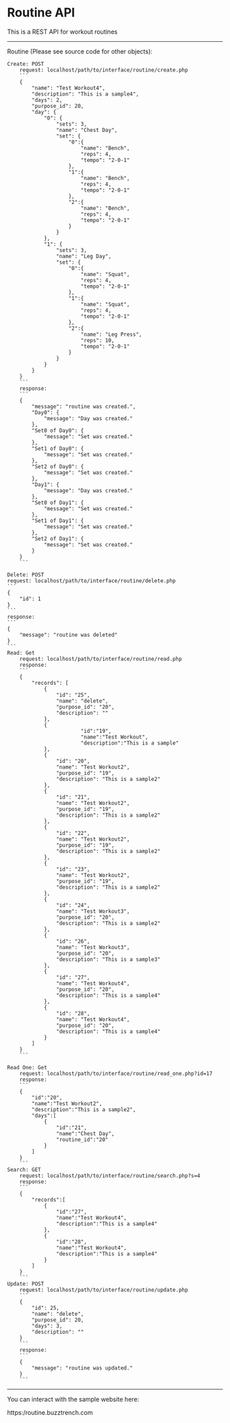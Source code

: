 # Routine API

This is a REST API for workout routines

---

Routine (Please see source code for other objects):

    Create: POST
        request: localhost/path/to/interface/routine/create.php
        ```
        {
            "name": "Test Workout4",
            "description": "This is a sample4",
            "days": 2,
            "purpose_id": 20,
            "day": {
                "0": {
                    "sets": 3,
                    "name": "Chest Day",
                    "set": {
                        "0":{
                            "name": "Bench",
                            "reps": 4,
                            "tempo": "2-0-1"
                        },
                        "1":{
                            "name": "Bench",
                            "reps": 4,
                            "tempo": "2-0-1"
                        },
                        "2":{
                            "name": "Bench",
                            "reps": 4,
                            "tempo": "2-0-1"
                        }
                    }
                },
                "1": {
                    "sets": 3,
                    "name": "Leg Day",
                    "set": {
                        "0":{
                            "name": "Squat",
                            "reps": 4,
                            "tempo": "2-0-1"
                        },
                        "1":{
                            "name": "Squat",
                            "reps": 4,
                            "tempo": "2-0-1"
                        },
                        "2":{
                            "name": "Leg Press",
                            "reps": 10,
                            "tempo": "2-0-1"
                        }
                    }
                }
            }
        }
        ```
        response:
        ```
        {
            "message": "routine was created.",
            "Day0": {
                "message": "Day was created."
            },
            "Set0 of Day0": {
                "message": "Set was created."
            },
            "Set1 of Day0": {
                "message": "Set was created."
            },
            "Set2 of Day0": {
                "message": "Set was created."
            },
            "Day1": {
                "message": "Day was created."
            },
            "Set0 of Day1": {
                "message": "Set was created."
            },
            "Set1 of Day1": {
                "message": "Set was created."
            },
            "Set2 of Day1": {
                "message": "Set was created."
            }
        }
        ```
    
    Delete: POST
    request: localhost/path/to/interface/routine/delete.php
    ```
    {
        "id": 1
    }
    ```
    response:
    ```
    {
        "message": "routine was deleted"
    }
    ```
    Read: Get
        request: localhost/path/to/interface/routine/read.php
        response:
        ```
        {
            "records": [
                {
                    "id": "25",
                    "name": "delete",
                    "purpose_id": "20",
                    "description": ""
                },
                {
                            "id":"19",
                            "name":"Test Workout",
                            "description":"This is a sample"
                },
                {
                    "id": "20",
                    "name": "Test Workout2",
                    "purpose_id": "19",
                    "description": "This is a sample2"
                },
                {
                    "id": "21",
                    "name": "Test Workout2",
                    "purpose_id": "19",
                    "description": "This is a sample2"
                },
                {
                    "id": "22",
                    "name": "Test Workout2",
                    "purpose_id": "19",
                    "description": "This is a sample2"
                },
                {
                    "id": "23",
                    "name": "Test Workout2",
                    "purpose_id": "19",
                    "description": "This is a sample2"
                },
                {
                    "id": "24",
                    "name": "Test Workout3",
                    "purpose_id": "20",
                    "description": "This is a sample2"
                },
                {
                    "id": "26",
                    "name": "Test Workout3",
                    "purpose_id": "20",
                    "description": "This is a sample3"
                },
                {
                    "id": "27",
                    "name": "Test Workout4",
                    "purpose_id": "20",
                    "description": "This is a sample4"
                },
                {
                    "id": "28",
                    "name": "Test Workout4",
                    "purpose_id": "20",
                    "description": "This is a sample4"
                }
            ]
        }
        ```
    
    Read One: Get
        request: localhost/path/to/interface/routine/read_one.php?id=17
        response:
        ```
        {
            "id":"20",
            "name":"Test Workout2",
            "description":"This is a sample2",
            "days":[
                {
                    "id":"21",
                    "name":"Chest Day",
                    "routine_id":"20"
                }
            ]
        }
        ```
    Search: GET
        request: localhost/path/to/interface/routine/search.php?s=4
        response:
        ```
        {
            "records":[
                {
                    "id":"27",
                    "name":"Test Workout4",
                    "description":"This is a sample4"
                },
                {
                    "id":"28",
                    "name":"Test Workout4",
                    "description":"This is a sample4"
                }
            ]
        }
        ```
    Update: POST
        request: localhost/path/to/interface/routine/update.php
        ```
        {
            "id": 25,
            "name": "delete",
            "purpose_id": 20,
            "days": 3,
            "description": ""
        }
        ```
        response:
        ```
        {
            "message": "routine was updated."
        }
        ``` 

---

You can interact with the sample website here:

https:/routine.buzztrench.com
